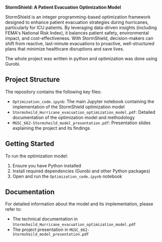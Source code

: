 **StormShield: A Patient Evacuation Optimization Model**

StormShield is an integer programming-based optimization framework designed to enhance patient evacuation strategies during hurricanes, particularly for ICU patients. By leveraging data-driven insights (including FEMA's National Risk Index), it balances patient safety, environmental impact, and cost-effectiveness. With StormShield, decision-makers can shift from reactive, last-minute evacuations to proactive, well-structured plans that minimize healthcare disruptions and save lives.

The whole project was written in python and optimization was done using Gurobi.

## Project Structure

The repository contains the following key files:

- `Optimization_code.ipynb`: The main Jupyter notebook containing the implementation of the StormShield optimization model
- `Stormsheild_Hurricane_evacuation_optimization_model.pdf`: Detailed documentation of the optimization model and methodology
- `MGSC_662-Stormsheild_model_presentation.pdf`: Presentation slides explaining the project and its findings

## Getting Started

To run the optimization model:
1. Ensure you have Python installed
2. Install required dependencies (Gurobi and other Python packages)
3. Open and run the `Optimization_code.ipynb` notebook

## Documentation

For detailed information about the model and its implementation, please refer to:
- The technical documentation in `Stormsheild_Hurricane_evacuation_optimization_model.pdf`
- The project presentation in `MGSC_662-Stormsheild_model_presentation.pdf`
